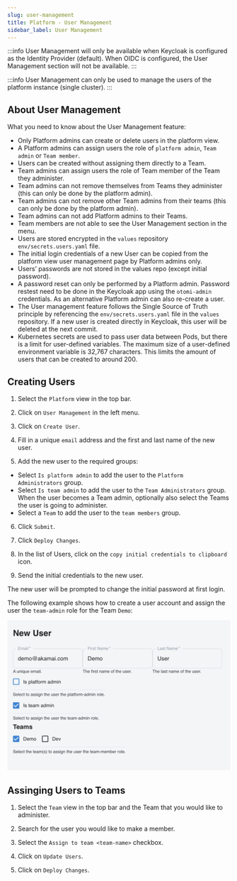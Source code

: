 ```yaml
---
slug: user-management
title: Platform - User Management
sidebar_label: User Management
---
```


:::info
User Management will only be available when Keycloak is configured as the Identity Provider (default). When OIDC is configured, the User Management section will not be available.
:::

:::info
User Management can only be used to manage the users of the platform instance (single cluster).
:::

## About User Management

What you need to know about the User Management feature:

- Only Platform admins can create or delete users in the platform view.
- A Platform admins can assign users the role of `platform admin`, `Team admin` or `Team member`.
- Users can be created without assigning them directly to a Team.
- Team admins can assign users the role of Team member of the Team they administer.
- Team admins can not remove themselves from Teams they administer (this can only be done by the platform admin).
- Team admins can not remove other Team admins from their teams (this can only be done by the platform admin).
- Team admins can not add Platform admins to their Teams.
- Team members are not able to see the User Management section in the menu.
- Users are stored encrypted in the `values` repository `env/secrets.users.yaml` file.
- The initial login credentials of a new User can be copied from the platform view user management page by Platform admins only.
- Users’ passwords are not stored in the values repo (except initial password).
- A password reset can only be performed by a Platform admin. Password restest need to be done in the Keycloak app using the `otomi-admin` credentials. As an alternative Platform admin can also re-create a user.
- The User management feature follows the Single Source of Truth principle by referencing the `env/secrets.users.yaml` file in the `values` repository. If a new user is created directly in Keycloak, this user will be deleted at the next commit.
- Kubernetes secrets are used to pass user data between Pods, but there is a limit for user-defined variables. The maximum size of a user-defined environment variable is 32,767 characters. This limits the amount of users that can be created to around 200.

## Creating Users

1. Select the `Platform` view in the top bar.

2. Click on `User Management` in the left menu.

3. Click on `Create User`.

4. Fill in a unique `email` address and the first and last name of the new user.

5. Add the new user to the required groups:

- Select `Is platform admin` to add the user to the `Platform Administrators` group.
- Select `Is team admin` to add the user to the `Team Administrators` group. When the user becomes a Team admin, optionally also select the Teams the user is going to administer.
- Select a `Team` to add the user to the `team members` group.

6. Click `Submit`.

7. Click `Deploy Changes`.

8. In the list of Users, click on the `copy initial credentials to clipboard` icon.

9. Send the initial credentials to the new user.

The new user will be prompted to change the initial password at first login.

The following example shows how to create a user account and assign the user the `team-admin` role for the Team `Demo`:

![User Management](../../img/create-user.png)

## Assinging Users to Teams

1. Select the `Team` view in the top bar and the Team that you would like to administer.

2. Search for the user you would like to make a member.

3. Select the `Assign to team <team-name>` checkbox.

4. Click on `Update Users`.

5. Click on `Deploy Changes`.





